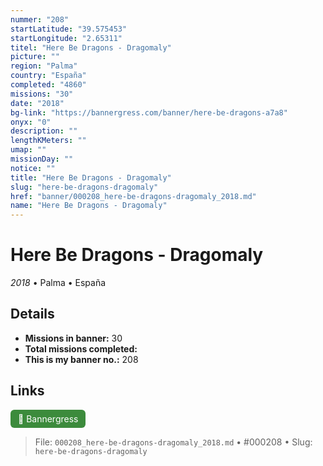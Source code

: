 ```yaml
---
nummer: "208"
startLatitude: "39.575453"
startLongitude: "2.65311"
titel: "Here Be Dragons - Dragomaly"
picture: ""
region: "Palma"
country: "España"
completed: "4860"
missions: "30"
date: "2018"
bg-link: "https://bannergress.com/banner/here-be-dragons-a7a8"
onyx: "0"
description: ""
lengthKMeters: ""
umap: ""
missionDay: ""
notice: ""
title: "Here Be Dragons - Dragomaly"
slug: "here-be-dragons-dragomaly"
href: "banner/000208_here-be-dragons-dragomaly_2018.md"
name: "Here Be Dragons - Dragomaly"
---
```

# Here Be Dragons - Dragomaly

*2018* • Palma • España





## Details

- **Missions in banner:** 30
- **Total missions completed:** 
- **This is my banner no.:** 208





## Links
<a href="https://bannergress.com/banner/here-be-dragons-a7a8" target="_blank" style="display:inline-block;margin-right:8px;padding:6px 12px;background:#3c8b3c;color:#fff;text-decoration:none;border-radius:6px;">🔗 Bannergress</a>



> File: `000208_here-be-dragons-dragomaly_2018.md` • #000208 • Slug: `here-be-dragons-dragomaly`
